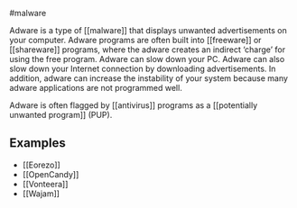 #malware

Adware is a type of [[malware]] that displays unwanted advertisements on your computer. Adware programs are often built into [[freeware]] or [[shareware]] programs, where the adware creates an indirect ‘charge’ for using the free program. Adware can slow down your PC. Adware can also slow down your Internet connection by downloading advertisements. In addition, adware can increase the instability of your system because many adware applications are not programmed well.

Adware is often flagged by [[antivirus]] programs as a [[potentially unwanted program]] (PUP).

## Examples

- [[Eorezo]]
- [[OpenCandy]]
- [[Vonteera]]
- [[Wajam]]